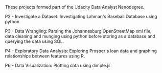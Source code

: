 These projects formed part of the Udacity Data Analyst Nanodegree.

P2 - Investigate a Dataset: Investigating Lahman's Baseball Database using python.

P3 - Data Wrangling: Parsing the Johannesburg OpenStreetMap xml file, data cleaning and munging using python before storing as a database and querying the data using SQL.

P4 - Exploratory Data Analysis: Exploring Prosper's loan data and graphing relationships between features using R.

P6 - Data Visualization: Plotting data using dimple.js

